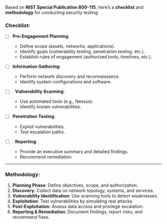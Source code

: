 

Based on **NIST Special Publication 800-115**, here’s a **checklist** and **methodology** for conducting security testing:

### **Checklist:**

- [ ] **Pre-Engagement Planning**:
    
    - Define scope (assets, networks, applications).
    - Identify goals (vulnerability testing, penetration testing, etc.).
    - Establish rules of engagement (authorized tools, timelines, etc.).
 - [ ] **Information Gathering**:
    
    - Perform network discovery and reconnaissance.
    - Identify system configurations and software.
- [ ] . **Vulnerability Scanning**:
    
    - Use automated tools (e.g., Nessus).
    - Identify known vulnerabilities.
 - [ ] **Penetration Testing**:
    
    - Exploit vulnerabilities.
    - Test escalation paths.
- [ ] . **Reporting**:
    
    - Provide an executive summary and detailed findings.
    - Recommend remediation.

---

### **Methodology**:

1. **Planning Phase**: Define objectives, scope, and authorization.
2. **Discovery**: Collect data on network topology, systems, and services.
3. **Vulnerability Identification**: Use scanning tools to detect weaknesses.
4. **Exploitation**: Test vulnerabilities by simulating real attacks.
5. **Post-Exploitation**: Assess data access and privilege escalation.
6. **Reporting & Remediation**: Document findings, report risks, and recommend fixes.


